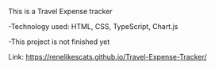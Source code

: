 This is a Travel Expense tracker

-Technology used: HTML, CSS, TypeScript, Chart.js

-This project is not finished yet

Link: https://renelikescats.github.io/Travel-Expense-Tracker/


